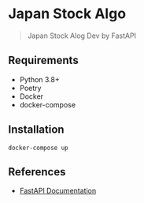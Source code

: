 # Japan Stock Algo
> Japan Stock Alog Dev by FastAPI

## Requirements
- Python 3.8+
- Poetry
- Docker
- docker-compose

## Installation
```
docker-compose up
```


## References
- [FastAPI Documentation](https://fastapi.tiangolo.com/)
